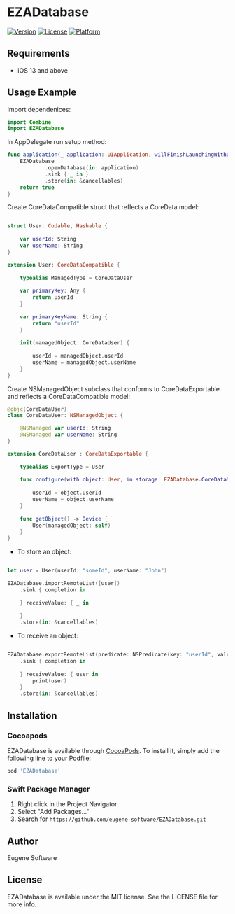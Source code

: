 # EZADatabase

[![Version](https://img.shields.io/cocoapods/v/EZADatabase.svg?style=flat)](https://cocoapods.org/pods/EZADatabase)
[![License](https://img.shields.io/cocoapods/l/EZADatabase.svg?style=flat)](https://cocoapods.org/pods/EZADatabase)
[![Platform](https://img.shields.io/cocoapods/p/EZADatabase.svg?style=flat)](https://cocoapods.org/pods/EZADatabase)

## Requirements

- iOS 13 and above

## Usage Example

Import dependenices:

```swift
import Combine
import EZADatabase
```

In AppDelegate run setup method:

```swift
func application(_ application: UIApplication, willFinishLaunchingWithOptions launchOptions: [UIApplication.LaunchOptionsKey : Any]? = nil) -> Bool {
    EZADatabase
            .openDatabase(in: application)
            .sink { _ in }
            .store(in: &cancellables)
    return true
}
```

Create CoreDataCompatible struct that reflects a CoreData model:

```swift

struct User: Codable, Hashable {
    
    var userId: String
    var userName: String
}

extension User: CoreDataCompatible {
    
    typealias ManagedType = CoreDataUser
    
    var primaryKey: Any {
        return userId
    }
    
    var primaryKeyName: String {
        return "userId"
    }
    
    init(managedObject: CoreDataUser) {
        
        userId = managedObject.userId
        userName = managedObject.userName
    }
}
```

Create NSManagedObject subclass that conforms to CoreDataExportable and reflects a CoreDataCompatible model:

```swift
@objc(CoreDataUser)
class CoreDataUser: NSManagedObject {

    @NSManaged var userId: String
    @NSManaged var userName: String
}

extension CoreDataUser : CoreDataExportable {
    
    typealias ExportType = User
    
    func configure(with object: User, in storage: EZADatabase.CoreDataStorageInterface) {
        
        userId = object.userId
        userName = object.userName
    }
    
    func getObject() -> Device {
        User(managedObject: self)
    }
}
```

- To store an object:

```swift

let user = User(userId: "someId", userName: "John")

EZADatabase.importRemoteList([user])
    .sink { completion in
        
    } receiveValue: { _ in
        
    }
    .store(in: &cancellables)
```

- To receive an object:

```swift

EZADatabase.exportRemoteList(predicate: NSPredicate(key: "userId", value: "someId"))
    .sink { completion in
        
    } receiveValue: { user in
        print(user)
    }
    .store(in: &cancellables)
```

## Installation

### Cocoapods
EZADatabase is available through [CocoaPods](https://cocoapods.org). To install
it, simply add the following line to your Podfile:

```ruby
pod 'EZADatabase'
```

### Swift Package Manager
1. Right click in the Project Navigator
2. Select "Add Packages..."
3. Search for ```https://github.com/eugene-software/EZADatabase.git```

## Author

Eugene Software

## License

EZADatabase is available under the MIT license. See the LICENSE file for more info.
